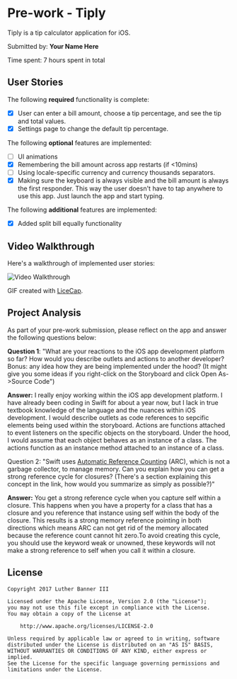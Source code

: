 # Pre-work - Tiply

Tiply is a tip calculator application for iOS.

Submitted by: **Your Name Here**

Time spent: 7 hours spent in total

## User Stories

The following **required** functionality is complete:

* [X] User can enter a bill amount, choose a tip percentage, and see the tip and total values.
* [X] Settings page to change the default tip percentage.

The following **optional** features are implemented:
* [ ] UI animations
* [X] Remembering the bill amount across app restarts (if <10mins)
* [ ] Using locale-specific currency and currency thousands separators.
* [X] Making sure the keyboard is always visible and the bill amount is always the first responder. This way the user doesn't have to tap anywhere to use this app. Just launch the app and start typing.

The following **additional** features are implemented:

- [X] Added split bill equally functionality

## Video Walkthrough 

Here's a walkthrough of implemented user stories:

<img src='http://i.imgur.com/L4WFM9D.gif' title='Video Walkthrough' width='' alt='Video Walkthrough' />

GIF created with [LiceCap](http://www.cockos.com/licecap/).

## Project Analysis

As part of your pre-work submission, please reflect on the app and answer the following questions below:

**Question 1**: "What are your reactions to the iOS app development platform so far? How would you describe outlets and actions to another developer? Bonus: any idea how they are being implemented under the hood? (It might give you some ideas if you right-click on the Storyboard and click Open As->Source Code")

**Answer:** I really enjoy working within the iOS app development platform. I have already been coding in Swift for about a year now, but I lack in true textbook knowledge of the language and the nuances within iOS development. I would describe outlets as code references to sepcific elements being used within the storyboard. Actions are functions attached to event listeners on the specific objects on the storyboard. Under the hood, I would assume that each object behaves as an instance of a class. The actions function as an instance method attached to an instance of a class.

Question 2: "Swift uses [Automatic Reference Counting](https://developer.apple.com/library/content/documentation/Swift/Conceptual/Swift_Programming_Language/AutomaticReferenceCounting.html#//apple_ref/doc/uid/TP40014097-CH20-ID49) (ARC), which is not a garbage collector, to manage memory. Can you explain how you can get a strong reference cycle for closures? (There's a section explaining this concept in the link, how would you summarize as simply as possible?)"

**Answer:** You get a strong reference cycle when you capture self within a closure. This happens when you have a property for a class that has a closure and you reference that instance using self within the body of the closure. This results is a strong memory reference pointing in both directions which means ARC can not get rid of the memory allocated because the reference count cannot hit zero.To avoid creating this cycle, you should use the keyword weak or unowned, these keywords will not make a strong reference to self when you call it within a closure.


## License

    Copyright 2017 Luther Banner III

    Licensed under the Apache License, Version 2.0 (the "License");
    you may not use this file except in compliance with the License.
    You may obtain a copy of the License at

        http://www.apache.org/licenses/LICENSE-2.0

    Unless required by applicable law or agreed to in writing, software
    distributed under the License is distributed on an "AS IS" BASIS,
    WITHOUT WARRANTIES OR CONDITIONS OF ANY KIND, either express or implied.
    See the License for the specific language governing permissions and
    limitations under the License.
